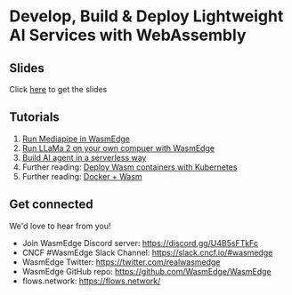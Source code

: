 # Develop, Build & Deploy Lightweight AI Services with WebAssembly

## Slides
Click [here](https://docs.google.com/presentation/d/1GnDmicALLnK8S6F2ooCYzM6VwbqxofzS/edit?usp=sharing&ouid=105133373012025237699&rtpof=true&sd=true) to get the slides

## Tutorials
1. [Run Mediapipe in WasmEdge](01-mediapipe.md)
2. [Run LLaMa 2 on your own compuer with WasmEdge](02-llama2.md)
3. [Build AI agent in a serverless way](03-serverless-ai-agent.md)
5. Further reading: [Deploy Wasm containers with Kubernetes](https://wasmedge.org/book/en/use_cases/kubernetes.html)
6. Further reading: [Docker + Wasm](https://docs.docker.com/desktop/wasm/#running-a-multi-service-application-with-wasm)

## Get connected

We'd love to hear from you!

* Join WasmEdge Discord server: https://discord.gg/U4B5sFTkFc
* CNCF #WasmEdge Slack Channel: https://slack.cncf.io/#wasmedge
* WasmEdge Twitter: https://twitter.com/realwasmedge
* WasmEdge GitHub repo: https://github.com/WasmEdge/WasmEdge
* flows.network: https://flows.network/
